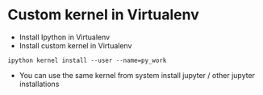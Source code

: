 # Custom kernel in Virtualenv
- Install Ipython in Virtualenv
- Install custom kernel in Virtualenv
```
ipython kernel install --user --name=py_work
```
- You can use the same kernel from system install jupyter / other jupyter installations